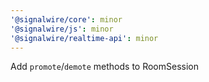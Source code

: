 ```yaml
---
'@signalwire/core': minor
'@signalwire/js': minor
'@signalwire/realtime-api': minor
---
```


Add `promote`/`demote` methods to RoomSession
